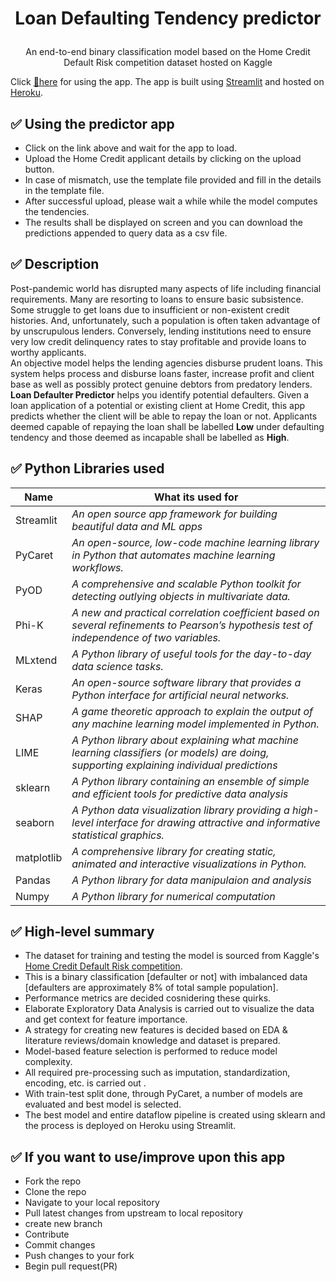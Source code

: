 # <p align="center">Loan Defaulting Tendency predictor</p>
<p align="center">An end-to-end binary classification model based on the Home Credit Default Risk competition dataset hosted on Kaggle</p>

Click [💸here](https://loan-def-predict.herokuapp.com/) for using the app. The app is built using [Streamlit](https://streamlit.io/) and hosted on [Heroku](https://dashboard.heroku.com/).


## ✅ Using the predictor app
* Click on the link above and wait for the app to load.
* Upload the Home Credit applicant details by clicking on the upload button.
* In case of mismatch, use the template file provided and fill in the details in the template file.
* After successful upload, please wait a while while the model computes the tendencies.
* The results shall be displayed on screen and you can download the predictions appended to query data as a csv file. 


## ✅ Description
Post-pandemic world has disrupted many aspects of life including financial requirements. Many are resorting to loans to ensure basic subsistence. Some struggle to get loans due to insufficient or non-existent credit histories. And, unfortunately, such a population is often taken advantage of by unscrupulous lenders. 
Conversely, lending institutions need to ensure very low credit delinquency rates to stay profitable and provide loans to	worthy applicants.
<br>
An objective model helps the lending agencies disburse prudent loans. This system helps process and disburse loans faster, increase profit and client base as well as possibly protect genuine debtors from predatory lenders.
<br>
<b>Loan Defaulter Predictor</b> helps you identify potential defaulters.
Given a loan application of a potential or existing client at Home Credit, this app predicts whether the client will be able to repay the loan or not.
Applicants deemed capable of repaying the loan shall be labelled <b>Low</b> under defaulting tendency and those deemed as incapable shall be labelled as <b>High</b>. 


## ✅ Python Libraries used
| Name  | What its used for |
| ------------- | ------------- |
| Streamlit  |  *An open source app framework for building beautiful data and ML apps* |
| PyCaret  | *An open-source, low-code machine learning library in Python that automates machine learning workflows.*  |
| PyOD | *A comprehensive and scalable Python toolkit for detecting outlying objects in multivariate data.* |
| Phi-K | *A new and practical correlation coefficient based on several refinements to Pearson’s hypothesis test of independence of two variables.* |
| MLxtend | *A Python library of useful tools for the day-to-day data science tasks.* |
| Keras | *An open-source software library that provides a Python interface for artificial neural networks.* |
| SHAP | *A game theoretic approach to explain the output of any machine learning model implemented in Python.* |
| LIME | *A Python library about explaining what machine learning classifiers (or models) are doing, supporting explaining individual predictions* |
| sklearn | *A Python library containing an ensemble of simple and efficient tools for predictive data analysis* |
| seaborn | *A Python data visualization library providing a high-level interface for drawing attractive and informative statistical graphics.* |
| matplotlib | *A comprehensive library for creating static, animated and interactive visualizations in Python.* |
| Pandas | *A Python library for data manipulaion and analysis*|
| Numpy | *A Python library for numerical computation*|


## ✅ High-level summary
* The dataset for training and testing the model is sourced from Kaggle's [Home Credit Default Risk competition](https://www.kaggle.com/c/home-credit-default-risk).<br>
* This is a binary classification [defaulter or not] with imbalanced data [defaulters are approximately 8% of total sample population].<br>
* Performance metrics are decided cosnidering these quirks.<br>
* Elaborate Exploratory Data Analysis is carried out to visualize the data and get context for feature importance.<br>
* A strategy for creating new features is decided based on EDA & literature reviews/domain knowledge and dataset is prepared.<br>
* Model-based feature selection is performed to reduce model complexity.<br>
* All required pre-processing such as imputation, standardization, encoding, etc. is carried out .<br>
* With train-test split done, through PyCaret, a number of models are evaluated and best model is selected.<br> 
* The best model and entire dataflow pipeline is created using sklearn and the process is deployed on Heroku using Streamlit.<br>


## ✅ If you want to use/improve upon this app
* Fork the repo
* Clone the repo
* Navigate to your local repository
* Pull latest changes from upstream to local repository
* create new branch
* Contribute
* Commit changes
* Push changes to your fork
* Begin pull request(PR)
